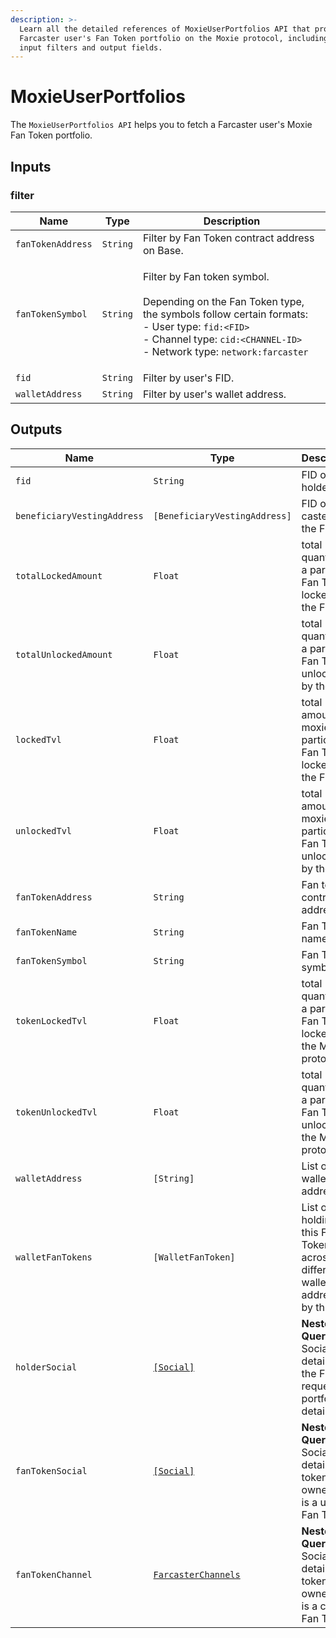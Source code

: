 ```yaml
---
description: >-
  Learn all the detailed references of MoxieUserPortfolios API that provide
  Farcaster user's Fan Token portfolio on the Moxie protocol, including the
  input filters and output fields.
---
```


# MoxieUserPortfolios

The `MoxieUserPortfolios API` helps you to fetch a Farcaster user's Moxie Fan Token portfolio.

## Inputs

### filter

| Name              | Type     | Description                                                                                                                                                                                                                                                        |
| ----------------- | -------- | ------------------------------------------------------------------------------------------------------------------------------------------------------------------------------------------------------------------------------------------------------------------ |
| `fanTokenAddress` | `String` | Filter by Fan Token contract address on Base.                                                                                                                                                                                                                      |
| `fanTokenSymbol`  | `String` | <p>Filter by Fan token symbol.<br><br>Depending on the Fan Token type, the symbols follow certain formats:<br>- User type: <code>fid:&#x3C;FID></code><br>- Channel type: <code>cid:&#x3C;CHANNEL-ID></code><br>- Network type: <code>network:farcaster</code></p> |
| `fid`             | `String` | Filter by user's FID.                                                                                                                                                                                                                                              |
| `walletAddress`   | `String` | Filter by user's wallet address.                                                                                                                                                                                                                                   |

## Outputs

| Name                        | Type                                            | Description                                                                        |
| --------------------------- | ----------------------------------------------- | ---------------------------------------------------------------------------------- |
| `fid`                       | `String`                                        | FID of the holder                                                                  |
| `beneficiaryVestingAddress` | `[BeneficiaryVestingAddress]`                   | FID of the caster of the Frames.                                                   |
| `totalLockedAmount`         | `Float`                                         | total quantity of a particular Fan Token locked by the FID.                        |
| `totalUnlockedAmount`       | `Float`                                         | total quantity of a particular Fan Token unlocked by the FID.                      |
| `lockedTvl`                 | `Float`                                         | total amount in moxie of a particular Fan Token locked by the FID.                 |
| `unlockedTvl`               | `Float`                                         | total amount in moxie of a particular Fan Token unlocked by the FID.               |
| `fanTokenAddress`           | `String`                                        | Fan token contract address.                                                        |
| `fanTokenName`              | `String`                                        | Fan Token name.                                                                    |
| `fanTokenSymbol`            | `String`                                        | Fan Token symbol.                                                                  |
| `tokenLockedTvl`            | `Float`                                         | total quantity of a particular Fan Token locked in the Moxie protocol.             |
| `tokenUnlockedTvl`          | `Float`                                         | total quantity of a particular Fan Token unlocked in the Moxie protocol.           |
| `walletAddress`             | `[String]`                                      | List of all wallet address.                                                        |
| `walletFanTokens`           | `[WalletFanToken]`                              | List of holding of this Fan Token across different wallet address for by this FID. |
| `holderSocial`              | [`[Social]`](socials-api.md)                    | **Nested Query** – Social details for the FID who requesting portfolio details.    |
| `fanTokenSocial`            | [`[Social]`](socials-api.md)                    | **Nested Query** – Social details Fan token owner if it is a user Fan Token.       |
| `fanTokenChannel`           | [`FarcasterChannels`](farcasterchannels-api.md) | **Nested Query** – Social details Fan token owner if it is a channel Fan Token.    |
